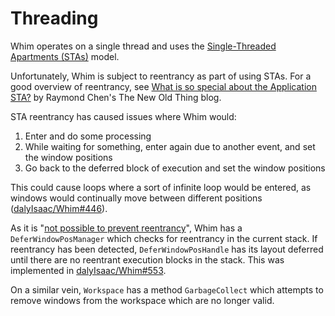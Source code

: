 # Threading

Whim operates on a single thread and uses the [Single-Threaded Apartments (STAs)](https://learn.microsoft.com/en-us/windows/win32/com/single-threaded-apartments) model.

Unfortunately, Whim is subject to reentrancy as part of using STAs. For a good overview of reentrancy, see [What is so special about the Application STA?](https://devblogs.microsoft.com/oldnewthing/20210224-00/?p=104901) by Raymond Chen's The New Old Thing blog.

STA reentrancy has caused issues where Whim would:

1. Enter and do some processing
2. While waiting for something, enter again due to another event, and set the window positions
3. Go back to the deferred block of execution and set the window positions

This could cause loops where a sort of infinite loop would be entered, as windows would continually move between different positions ([dalyIsaac/Whim#446](https://github.com/dalyIsaac/Whim/issues/446)).

As it is "[not possible to prevent reentrancy](https://learn.microsoft.com/en-us/windows/win32/winauto/guarding-against-reentrancy-in-hook-functions)", Whim has a `DeferWindowPosManager` which checks for reentrancy in the current stack. If reentrancy has been detected, `DeferWindowPosHandle` has its layout deferred until there are no reentrant execution blocks in the stack. This was implemented in [dalyIsaac/Whim#553](https://github.com/dalyIsaac/Whim/pull/553).

On a similar vein, `Workspace` has a method `GarbageCollect` which attempts to remove windows from the workspace which are no longer valid.
